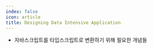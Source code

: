 ```yaml
---
index: false
icon: article
title: Designing Data Intensive Application
---
```


- 자바스크립트를 타입스크립트로 변환하기 위해 필요한 개념들
